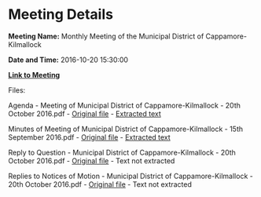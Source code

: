# Meeting Details

**Meeting Name:** Monthly Meeting of the Municipal District of Cappamore-Kilmallock

**Date and Time:** 2016-10-20 15:30:00

**[Link to Meeting](https://www.limerick.ie/council/whats-on/monthly-meeting-municipal-district-cappamore-kilmallock-7)**

Files: 

Agenda - Meeting of Municipal District of Cappamore-Kilmallock - 20th October 2016.pdf - [Original file](https://beta.limerick.ie/sites/default/files/media/documents/2017-04/agenda_20th_october_2016.pdf) - [Extracted text](./Agenda%20-%20Meeting%20of%20Municipal%20District%20of%20Cappamore-Kilmallock%20-%2020th%20October%202016.md)

Minutes of Meeting of Municipal District of Cappamore-Kilmallock - 15th September 2016.pdf - [Original file](https://beta.limerick.ie/sites/default/files/media/documents/2017-04/minutes_15th_september_2016.pdf) - [Extracted text](./Minutes%20of%20Meeting%20of%20Municipal%20District%20of%20Cappamore-Kilmallock%20-%2015th%20September%202016.md)

Reply to Question - Municipal District of Cappamore-Kilmallock - 20th October 2016.pdf - [Original file](https://beta.limerick.ie/sites/default/files/media/documents/2017-04/reply_to_question_october_2016.pdf) - Text not extracted

Replies to Notices of Motion - Municipal District of Cappamore-Kilmallock - 20th October 2016.pdf - [Original file](https://beta.limerick.ie/sites/default/files/media/documents/2017-04/replies_to_notices_of_motion_october_2016.pdf) - Text not extracted

